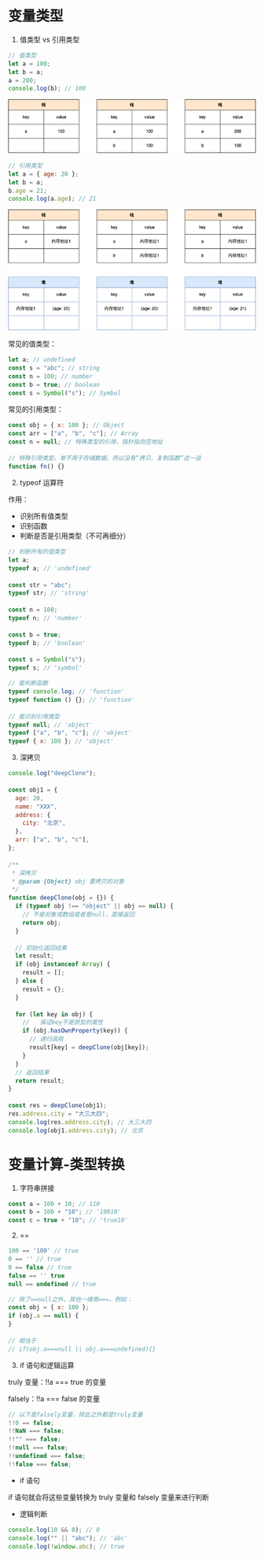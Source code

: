 # 变量类型

1. 值类型 vs 引用类型

```js
// 值类型
let a = 100;
let b = a;
a = 200;
console.log(b); // 100
```

![值类型解读](../../../sources/值类型.png)

```js
// 引用类型
let a = { age: 20 };
let b = a;
b.age = 21;
console.log(a.age); // 21
```

![值类型解读](../../../sources/引用类型.png)

常见的值类型：

```js
let a; // undefined
const s = "abc"; // string
const n = 100; // number
const b = true; // boolean
const s = Symbol("s"); // Symbol
```

常见的引用类型：

```js
const obj = { x: 100 }; // Object
const arr = ["a", "b", "c"]; // Array
const n = null; // 特殊类型的引用，指针指向空地址

// 特殊引用类型，单不用于存储数据，所以没有“拷贝、复制函数”这一说
function fn() {}
```

2. typeof 运算符

作用：

- 识别所有值类型
- 识别函数
- 判断是否是引用类型（不可再细分）

```js
// 判断所有的值类型
let a;
typeof a; // 'undefined'

const str = "abc";
typeof str; // 'string'

const n = 100;
typeof n; // 'number'

const b = true;
typeof b; // 'boolean'

const s = Symbol("s");
typeof s; // 'symbol'
```

```js
// 能判断函数
typeof console.log; // 'function'
typeof function () {}; // 'function'

// 能识别引用类型
typeof null; // 'object'
typeof ["a", "b", "c"]; // 'object'
typeof { x: 100 }; // 'object'
```

3. 深拷贝

```js
console.log("deepClone");

const obj1 = {
  age: 20,
  name: "XXX",
  address: {
    city: "北京",
  },
  arr: ["a", "b", "c"],
};

/**
 * 深拷贝
 * @param {Object} obj 要拷贝的对象
 */
function deepClone(obj = {}) {
  if (typeof obj !== "object" || obj == null) {
    // 不是对象或数组或者是null，直接返回
    return obj;
  }

  // 初始化返回结果
  let result;
  if (obj instanceof Array) {
    result = [];
  } else {
    result = {};
  }

  for (let key in obj) {
    //   保证key不是原型的属性
    if (obj.hasOwnProperty(key)) {
      // 递归调用
      result[key] = deepClone(obj[key]);
    }
  }
  // 返回结果
  return result;
}

const res = deepClone(obj1);
res.address.city = "大三大四";
console.log(res.address.city); // 大三大四
console.log(obj1.address.city); // 北京
```

# 变量计算-类型转换

1. 字符串拼接

```js
const a = 100 + 10; // 110
const b = 100 + "10"; // '10010'
const c = true + "10"; // 'true10'
```

2. ==

```js
100 == '100' // true
0 == '' // true
0 == false // true
false == '' true
null == undefined // true
```

```js
// 除了==null之外，其他一律用===，例如：
const obj = { x: 100 };
if (obj.a == null) {
}

// 相当于
// if(obj.a===null || obj.a===undefined){}
```

3. if 语句和逻辑运算

truly 变量：!!a === true 的变量

falsely：!!a === false 的变量

```js
// 以下是falsely变量，除此之外都是truly变量
!!0 == false;
!!NaN === false;
!!"" === false;
!!null === false;
!!undefined === false;
!!false === false;
```

- if 语句

if 语句就会将这些变量转换为 truly 变量和 falsely 变量来进行判断

- 逻辑判断

```js
console.log(10 && 0); // 0
console.log("" || "abc"); // 'abc'
console.log(!window.abc); // true
```
